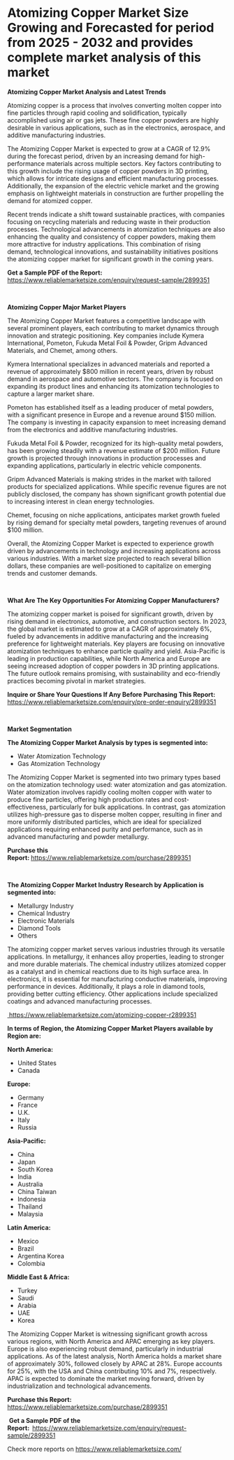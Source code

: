 <p><h1>Atomizing Copper Market Size Growing and Forecasted for period from 2025 - 2032 and provides complete market analysis of this market</h1></p><p><strong>Atomizing Copper Market Analysis and Latest Trends</strong></p>
<p><p>Atomizing copper is a process that involves converting molten copper into fine particles through rapid cooling and solidification, typically accomplished using air or gas jets. These fine copper powders are highly desirable in various applications, such as in the electronics, aerospace, and additive manufacturing industries.</p><p>The Atomizing Copper Market is expected to grow at a CAGR of 12.9% during the forecast period, driven by an increasing demand for high-performance materials across multiple sectors. Key factors contributing to this growth include the rising usage of copper powders in 3D printing, which allows for intricate designs and efficient manufacturing processes. Additionally, the expansion of the electric vehicle market and the growing emphasis on lightweight materials in construction are further propelling the demand for atomized copper.</p><p>Recent trends indicate a shift toward sustainable practices, with companies focusing on recycling materials and reducing waste in their production processes. Technological advancements in atomization techniques are also enhancing the quality and consistency of copper powders, making them more attractive for industry applications. This combination of rising demand, technological innovations, and sustainability initiatives positions the atomizing copper market for significant growth in the coming years.</p></p>
<p><strong>Get a Sample PDF of the Report:&nbsp;</strong> <a href="https://www.reliablemarketsize.com/enquiry/request-sample/2899351?utm_campaign=3197&utm_medium=2&utm_source=Github&utm_content=ia&utm_term=15032025&utm_id=atomizing-copper">https://www.reliablemarketsize.com/enquiry/request-sample/2899351</a></p>
<p>&nbsp;</p>
<p><strong>Atomizing Copper Major Market Players</strong></p>
<p><p>The Atomizing Copper Market features a competitive landscape with several prominent players, each contributing to market dynamics through innovation and strategic positioning. Key companies include Kymera International, Pometon, Fukuda Metal Foil & Powder, Gripm Advanced Materials, and Chemet, among others.</p><p>Kymera International specializes in advanced materials and reported a revenue of approximately $800 million in recent years, driven by robust demand in aerospace and automotive sectors. The company is focused on expanding its product lines and enhancing its atomization technologies to capture a larger market share.</p><p>Pometon has established itself as a leading producer of metal powders, with a significant presence in Europe and a revenue around $150 million. The company is investing in capacity expansion to meet increasing demand from the electronics and additive manufacturing industries.</p><p>Fukuda Metal Foil & Powder, recognized for its high-quality metal powders, has been growing steadily with a revenue estimate of $200 million. Future growth is projected through innovations in production processes and expanding applications, particularly in electric vehicle components.</p><p>Gripm Advanced Materials is making strides in the market with tailored products for specialized applications. While specific revenue figures are not publicly disclosed, the company has shown significant growth potential due to increasing interest in clean energy technologies.</p><p>Chemet, focusing on niche applications, anticipates market growth fueled by rising demand for specialty metal powders, targeting revenues of around $100 million.</p><p>Overall, the Atomizing Copper Market is expected to experience growth driven by advancements in technology and increasing applications across various industries. With a market size projected to reach several billion dollars, these companies are well-positioned to capitalize on emerging trends and customer demands.</p></p>
<p>&nbsp;</p>
<p><strong>What Are The Key Opportunities For Atomizing Copper Manufacturers?</strong></p>
<p><p>The atomizing copper market is poised for significant growth, driven by rising demand in electronics, automotive, and construction sectors. In 2023, the global market is estimated to grow at a CAGR of approximately 6%, fueled by advancements in additive manufacturing and the increasing preference for lightweight materials. Key players are focusing on innovative atomization techniques to enhance particle quality and yield. Asia-Pacific is leading in production capabilities, while North America and Europe are seeing increased adoption of copper powders in 3D printing applications. The future outlook remains promising, with sustainability and eco-friendly practices becoming pivotal in market strategies.</p></p>
<p><strong>Inquire or Share Your Questions If Any Before Purchasing This Report:</strong> <a href="https://www.reliablemarketsize.com/enquiry/pre-order-enquiry/2899351?utm_campaign=3197&utm_medium=2&utm_source=Github&utm_content=ia&utm_term=15032025&utm_id=atomizing-copper">https://www.reliablemarketsize.com/enquiry/pre-order-enquiry/2899351</a></p>
<p>&nbsp;</p>
<p><strong>Market Segmentation</strong></p>
<p><strong>The Atomizing Copper Market Analysis by types is segmented into:</strong></p>
<p><ul><li>Water Atomization Technology</li><li>Gas Atomization Technology</li></ul></p>
<p><p>The Atomizing Copper Market is segmented into two primary types based on the atomization technology used: water atomization and gas atomization. Water atomization involves rapidly cooling molten copper with water to produce fine particles, offering high production rates and cost-effectiveness, particularly for bulk applications. In contrast, gas atomization utilizes high-pressure gas to disperse molten copper, resulting in finer and more uniformly distributed particles, which are ideal for specialized applications requiring enhanced purity and performance, such as in advanced manufacturing and powder metallurgy.</p></p>
<p><strong>Purchase this Report:&nbsp;</strong><a href="https://www.reliablemarketsize.com/purchase/2899351?utm_campaign=3197&utm_medium=2&utm_source=Github&utm_content=ia&utm_term=15032025&utm_id=atomizing-copper">https://www.reliablemarketsize.com/purchase/2899351</a></p>
<p>&nbsp;</p>
<p><strong>The Atomizing Copper Market Industry Research by Application is segmented into:</strong></p>
<p><ul><li>Metallurgy Industry</li><li>Chemical Industry</li><li>Electronic Materials</li><li>Diamond Tools</li><li>Others</li></ul></p>
<p><p>The atomizing copper market serves various industries through its versatile applications. In metallurgy, it enhances alloy properties, leading to stronger and more durable materials. The chemical industry utilizes atomized copper as a catalyst and in chemical reactions due to its high surface area. In electronics, it is essential for manufacturing conductive materials, improving performance in devices. Additionally, it plays a role in diamond tools, providing better cutting efficiency. Other applications include specialized coatings and advanced manufacturing processes.</p></p>
<p><a href="https://www.reliablemarketsize.com/atomizing-copper-r2899351?utm_campaign=3197&utm_medium=2&utm_source=Github&utm_content=ia&utm_term=15032025&utm_id=atomizing-copper">&nbsp;https://www.reliablemarketsize.com/atomizing-copper-r2899351</a></p>
<p><strong>In terms of Region, the Atomizing Copper Market Players available by Region are:</strong></p>
<p>
    <p> <strong> North America: </strong>
        <ul>
            <li>United States</li>
            <li>Canada</li>
        </ul>
        </p> 
    <p> <strong> Europe: </strong>
        <ul>
            <li>Germany</li>
            <li>France</li>
            <li>U.K.</li>
            <li>Italy</li>
            <li>Russia</li>
        </ul>
        </p> 
    <p> <strong> Asia-Pacific: </strong>
        <ul>
            <li>China</li>
            <li>Japan</li>
            <li>South Korea</li>
            <li>India</li>
            <li>Australia</li>
            <li>China Taiwan</li>
            <li>Indonesia</li>
            <li>Thailand</li>
            <li>Malaysia</li>
        </ul>
        </p> 
    <p> <strong> Latin America: </strong>
        <ul>
            <li>Mexico</li>
            <li>Brazil</li>
            <li>Argentina Korea</li>
            <li>Colombia</li>
        </ul>
        </p> 
    <p> <strong> Middle East & Africa: </strong>
        <ul>
            <li>Turkey</li>
            <li>Saudi</li>
            <li>Arabia</li>
            <li>UAE</li>
            <li>Korea</li>
        </ul>
    </p>
    </p>
<p><p>The Atomizing Copper Market is witnessing significant growth across various regions, with North America and APAC emerging as key players. Europe is also experiencing robust demand, particularly in industrial applications. As of the latest analysis, North America holds a market share of approximately 30%, followed closely by APAC at 28%. Europe accounts for 25%, with the USA and China contributing 10% and 7%, respectively. APAC is expected to dominate the market moving forward, driven by industrialization and technological advancements.</p></p>
<p><strong>Purchase this Report: </strong><a href="https://www.reliablemarketsize.com/purchase/2899351?utm_campaign=3197&utm_medium=2&utm_source=Github&utm_content=ia&utm_term=15032025&utm_id=atomizing-copper">https://www.reliablemarketsize.com/purchase/2899351</a></p>
<p>&nbsp;<strong>Get a Sample PDF of the Report:&nbsp;&nbsp;</strong><a href="https://www.reliablemarketsize.com/enquiry/request-sample/2899351?utm_campaign=3197&utm_medium=2&utm_source=Github&utm_content=ia&utm_term=15032025&utm_id=atomizing-copper">https://www.reliablemarketsize.com/enquiry/request-sample/2899351</a></p>
<p><strong></strong></p>
<p>Check more reports on <a href="https://www.reliablemarketsize.com/?utm_campaign=3197&utm_medium=2&utm_source=Github&utm_content=ia&utm_term=15032025&utm_id=atomizing-copper">https://www.reliablemarketsize.com/</a></p>